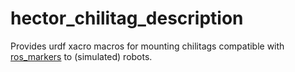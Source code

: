 hector_chilitag_description
==========================

Provides urdf xacro macros for mounting chilitags compatible with [ros_markers](https://github.com/chili-epfl/ros_markers) to (simulated) robots.
